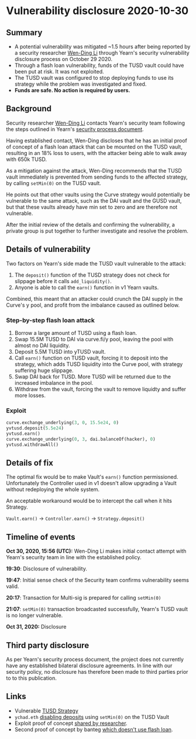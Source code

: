 # Vulnerability disclosure 2020-10-30

## Summary

- A potential vulnerability was mitigated ~1.5 hours after being reported by a security researcher [Wen-Ding Li](https://xu3kev.github.io/) through Yearn's security vulnerability disclosure process on October 29 2020.
- Through a flash loan vulnerability, funds of the TUSD vault could have been put at risk. It was not exploited.
- The TUSD vault was configured to stop deploying funds to use its strategy while the problem was investigated and fixed.
- **Funds are safe. No action is required by users.**

## Background

Security researcher [Wen-Ding Li](https://xu3kev.github.io/) contacts Yearn's security team following the steps outlined in Yearn's [security process document](https://github.com/iearn-finance/yearn-protocol/blob/develop/SECURITY.md#receiving-disclosures).

Having established contact, Wen-Ding discloses that he has an initial proof of concept of a flash loan attack that can be mounted on the TUSD vault, resulting in an 18% loss to users, with the attacker being able to walk away with 650k TUSD.

As a mitigation against the attack, Wen-Ding recommends that the TUSD vault immediately is prevented from sending funds to the affected strategy, by calling `setMin(0)` on the TUSD vault.

He points out that other vaults using the Curve strategy would potentially be vulnerable to the same attack, such as the DAI vault and the GUSD vault, but that these vaults already have min set to zero and are therefore not vulnerable.

After the initial review of the details and confirming the vulnerability, a private group is put together to further investigate and resolve the problem.

## Details of vulnerability

Two factors on Yearn's side made the TUSD vault vulnerable to the attack:
1. The `deposit()` function of the TUSD strategy does not check for slippage before it calls `add_liquidity()`.
2. Anyone is able to call the `earn()` function in v1 Yearn vaults.

Combined, this meant that an attacker could crunch the DAI supply in the Curve's y pool, and profit from the imbalance caused as outlined below.

### Step-by-step flash loan attack
1. Borrow a large amount of TUSD using a flash loan.
2. Swap 15.5M TUSD to DAI via curve.fi/y pool, leaving the pool with almost no DAI liquidity.
3. Deposit 5.5M TUSD into yTUSD vault.
4. Call `earn()` function on TUSD vault, forcing it to deposit into the strategy, which adds TUSD liquidity into the Curve pool, with strategy suffering huge slippage.
5. Swap DAI back for TUSD. More TUSD will be returned due to the increased imbalance in the pool.
6. Withdraw from the vault, forcing the vault to remove liquidty and suffer more losses.

### Exploit

```python
curve.exchange_underlying(3, 0, 15.5e24, 0)
yvtusd.deposit(5.5e24)
yvtusd.earn()
curve.exchange_underlying(0, 3, dai.balanceOf(hacker), 0)
yvtusd.withdrawAll()
```

## Details of fix

The optimal fix would be to make Vault's `earn()` function permissioned. Unfortunately the Controller used in v1 doesn't allow upgrading a Vault without redeploying the whole system.

An acceptable workaround would be to intercept the call when it hits Strategy.

`Vault.earn()` → `Controller.earn()` → `Strategy.deposit()`

## Timeline of events

**Oct 30, 2020, 15:56 (UTC):** Wen-Ding Li makes initial contact attempt with Yearn's security team in line with the established policy.

**19:30**: Disclosure of vulnerability.

**19:47**: Initial sense check of the Security team confirms vulnerability seems valid.

**20:17**: Transaction for Multi-sig is prepared for calling `setMin(0)`

**21:07**: `setMin(0)` transaction broadcasted successfully, Yearn's TUSD vault is no longer vulnerable.

**Oct 31, 2020:** Disclosure

## Third party disclosure

As per Yearn's security process document, the project does not currently have any established bilateral disclosure agreements. In line with our security policy, no disclosure has therefore been made to third parties prior to to this publication.

## Links

- Vulnerable [TUSD Strategy](https://etherscan.io/address/0x1d91E3F77271ed069618b4BA06d19821BC2ed8b0#code)
- `ychad.eth` [disabling deposits](https://ethtx.info/mainnet/0x508b3f5607cbfe25dcc12980c9783920236c087f1ab7591b60c55614d503b546) using `setMin(0)` on the TUSD Vault
- Exploit proof of concept [shared by researcher](https://gist.github.com/xu3kev/fbdf166ba0e5f9e13522af8d043f37a1).
- Second proof of concept by banteg [which doesn't use flash loan](https://gist.github.com/banteg/b26ca556308b58d2643299dd02dbb54c).
